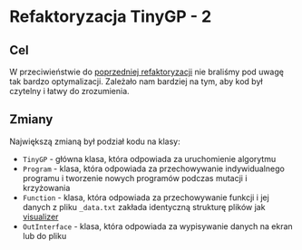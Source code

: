 # Refaktoryzacja TinyGP - 2

## Cel
W przeciwieństwie do [poprzedniej refaktoryzacji](../refactored%201/README.md) nie braliśmy pod uwagę tak bardzo optymalizacji. Zależało nam bardziej na tym, aby kod był czytelny i łatwy do zrozumienia.

## Zmiany
Największą zmianą był podział kodu na klasy:

- `TinyGP` - główna klasa, która odpowiada za uruchomienie algorytmu
- `Program` - klasa, która odpowiada za przechowywanie indywidualnego programu i tworzenie nowych programów podczas mutacji i krzyżowania
- `Function` - klasa, która odpowiada za przechowywanie funkcji i jej danych z pliku `_data.txt` zakłada identyczną strukturę plików jak [visualizer](../visualizer/README.md)
- `OutInterface` - klasa, która odpowiada za wypisywanie danych na ekran lub do pliku


